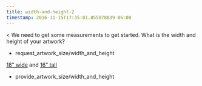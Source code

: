 ```yaml
---
title: width-and-height-2
timestamp: 2016-11-15T17:35:01.855078839-06:00
---
```


< We need to get some measurements to get started. What is the width and height of your artwork?
* request_artwork_size/width_and_height

[18" wide](artwork_size#width) and [16" tall](artwork_size#height)
* provide_artwork_size/width_and_height
